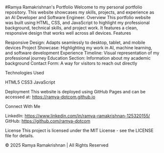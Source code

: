 #Ramya Ramakrishnan's Portfolio
Welcome to my personal portfolio repository. This website showcases my skills, projects, and experience as an AI Developer and Software Engineer.
Overview
This portfolio website was built using HTML, CSS, and JavaScript to highlight my professional background, technical skills, and project work. It features a clean, responsive design that works well across all devices.
Features

Responsive Design: Adapts seamlessly to desktop, tablet, and mobile devices
Project Showcase: Highlighting my work in AI, machine learning, and software development
Experience Timeline: Visual representation of my professional journey
Education Section: Information about my academic background
Contact Form: A way for visitors to reach out directly

Technologies Used

HTML5
CSS3
JavaScript

Deployment
This website is deployed using GitHub Pages and can be accessed at:
https://ramya-dotcom.github.io

Connect With Me

LinkedIn: https://www.linkedin.com/in/ramya-ramakrishnan-125320155/
GitHub: https://github.com/ramya-dotcom

License
This project is licensed under the MIT License - see the LICENSE file for details.

© 2025 Ramya Ramakrishnan | All Rights Reserved
